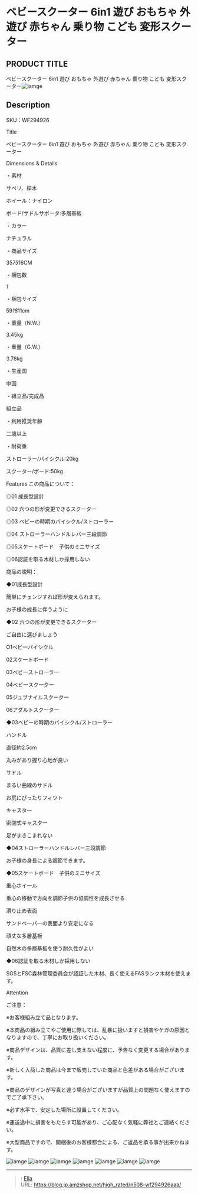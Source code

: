 # ベビースクーター 6in1 遊び おもちゃ 外遊び 赤ちゃん 乗り物 こども 変形スクーター


## PRODUCT TITLE 

ベビースクーター 6in1 遊び おもちゃ 外遊び 赤ちゃん 乗り物 こども 変形スクーター![iamge](https://b2bfiles1.gigab2b.cn/image/wkseller/304/20220818_dc27b023249cda2c228031f7db1617e1.jpg)

## Description

SKU：WF294926

Title

ベビースクーター 6in1 遊び おもちゃ 外遊び 赤ちゃん 乗り物 こども 変形スクーター

Dimensions &amp; Details



・素材

サペリ、榉木

ホイール：ナイロン

ボード/サドルサポータ:多層基板

・カラー

ナチュラル

・商品サイズ

35*75*16CM

・梱包数

1

・梱包サイズ

59*18*11cm

・重量（N.W.）

3.45kg

・重量（G.W.）

3.78kg

・生産国

中国

・組立品/完成品

組立品

・利用推奨年齢

二歳以上

・耐荷重

ストローラー/バイシクル:20kg

スクーター/ボード:50kg



Features
この商品について：

◎01 成長型設計

◎02 六つの形が変更できるスクーター

◎03 ベビーの時期のバイシクル/ストローラー

◎04 ストローラーハンドルレバー三段調節

◎05スケートボード　子供のミニサイズ

◎06認証を取る木材しか採用しない

商品の説明：

◆01成長型設計

簡単にチェンジすれば形が変えられます。

お子様の成長に伴うように



◆02 六つの形が変更できるスクーター

ご自由に選びましょう

O1べビ一バイシクル



02スケ一トボ一ド



03べビ一ストロ一ラ一



04べビ一スク一夕一



05ジュブナイルスク一夕一



06アダルトスク一タ一



◆03ベビーの時期のバイシクル/ストローラー

ハンドル

直径約2.5cm

丸みがあり握り心地が良い



サドル

まるい曲線のサドル

お尻にぴったりフィツト



キャスタ一

密閉式キャス夕一

足がまきこまれない



◆04ストローラーハンドルレバー三段調節

お子様の身長による調節できます。



◆05スケートボード　子供のミニサイズ

重心ホイ一ル

重心の移動で方向を調節子供の協調性を成長させる



滑り止め表面

サンドペ一パ一の表面より安定になる



頑丈な多層基板

自然木の多層基板を使う耐久性がよい





◆06認証を取る木材しか採用しない

SGSとFSC森林管理委員会が認証した木材、長く使えるFASランク木材を使えます。









Attention



ご注意：

※お客様組み立て品となります。

※本商品の組み立てやご使用に際しては、乱暴に扱いますと損害やケガの原因となりますので、丁寧にお取り扱いください。

※商品デザインは、品質に差し支えない程度に、予告なく変更する場合があります。

※新しく入荷した商品は今まで販売していた商品と色差がある場合がございます。

※商品のデザインが写真と違う場合がございますが品質上の問題なく使えますのでご了承下さい。

※必ず水平で、安定した場所に設置してください。

※運送途中に損害をもたらす可能があり、ご心配なく気軽に弊社とご連絡ください。

※大型商品ですので、開梱後のお客様都合による、ご返品を承る事が出来かねます。









![iamge](https://b2bfiles1.gigab2b.cn/image/wkseller/304/20220818_0ba847ba9e9a3c0f7e59b82fe9364162.jpg)
![iamge](https://b2bfiles1.gigab2b.cn/image/wkseller/304/20220818_04949bbc4262b9f6e32e3f25c3384113.jpg)
![iamge](https://b2bfiles1.gigab2b.cn/image/wkseller/304/20220818_c59bd90fa236364e4946ba79a9060b4a.jpg)
![iamge](https://b2bfiles1.gigab2b.cn/image/wkseller/304/20220818_7d4ee846fab3af6f82bce960c7de0f60.jpg)
![iamge](https://b2bfiles1.gigab2b.cn/image/wkseller/304/20220818_74ff0d92f83ab139277cb5109360e072.jpg)
![iamge](https://b2bfiles1.gigab2b.cn/image/wkseller/304/20220818_1712d6686d67a41d8982274b6277d9f0.jpg)
![iamge](https://b2bfiles1.gigab2b.cn/image/wkseller/304/20220818_17c0ae22dea2bb1995bf282eda0a0b7a.jpg)


---

> : [Ella](https://blog.jp.amzshop.net/)  
> URL: https://blog.jp.amzshop.net/high_rated/n508-wf294926aaa/  

